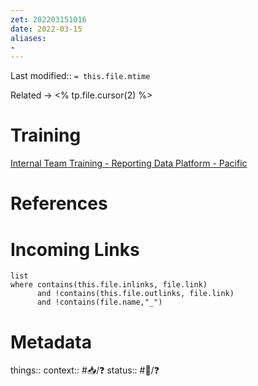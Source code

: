 ```yaml
---
zet: 202203151016
date: 2022-03-15
aliases:
- 
---
```

Last modified:: `= this.file.mtime`

Related → <% tp.file.cursor(2) %>
# Training

[Internal Team Training - Reporting Data Platform - Pacific](https://pacific.medallia.com/pages/viewpage.action?spaceKey=DP&title=Internal+Team+Training)



# References


# Incoming Links
```dataview
list
where contains(this.file.inlinks, file.link) 
      and !contains(this.file.outlinks, file.link)
	  and !contains(file.name,"_")
```
# Metadata

things:: 
context:: #📥/❓
status:: #🌱/❓
